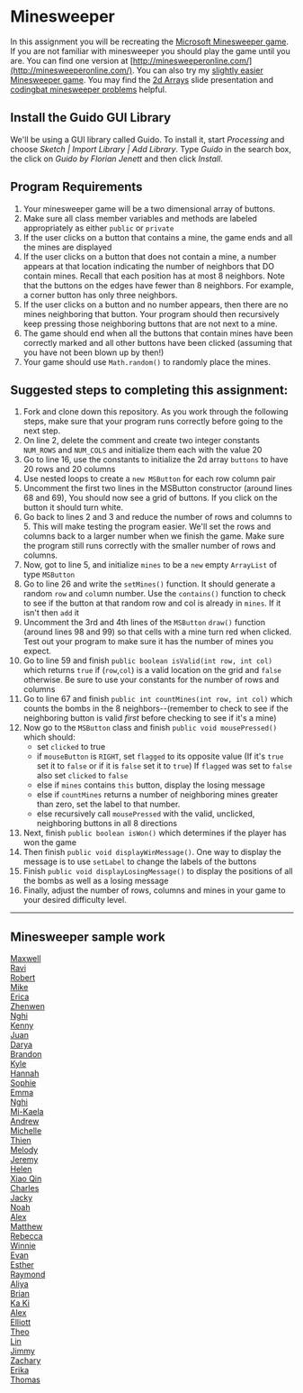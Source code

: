 Minesweeper
==================

In this assignment you will be recreating the [Microsoft Minesweeper game](http://en.wikipedia.org/wiki/Minesweeper_(video_game)). If you are not familiar with minesweeper you should play the game until you are. You can find one version at [http://minesweeperonline.com/](http://minesweeperonline.com/). You can also try my [slightly easier Minesweeper game](http://simart.github.io/MinesweeperFinished/). You may find the [2d Arrays](https://docs.google.com/presentation/d/1_rk3nKsde5bQGs-36ijMh4wmNN3RtqFpNL59R6CnC-c/edit?usp=sharing) slide presentation and [codingbat minesweeper problems](https://codingbat.com/home/simona1@sfusd.edu/minesweeper) helpful.

Install the Guido GUI Library
--------------------------------
We'll be using a GUI library called Guido. To install it, start *Processing* and choose *Sketch | Import Library | Add Library*. Type *Guido* in the search box, the click on *Guido by Florian Jenett* and then click *Install*.

Program Requirements
--------------------
1. Your minesweeper game will be a two dimensional array of buttons.
3. Make sure all class member variables and methods are labeled appropriately as either `public` or `private`
4. If the user clicks on a button that contains a mine, the game ends and all the mines are displayed
5. If the user clicks on a button that does not contain a mine, a number appears at that location indicating the number of neighbors that DO contain mines. Recall that each position has at most 8 neighbors. Note that the buttons on the edges have fewer than 8 neighbors. For example, a corner button has only three neighbors.
6. If the user clicks on a button and no number appears, then there are no mines neighboring that button. Your program should then recursively keep pressing those neighboring buttons that are not next to a mine.
7. The game should end when all the buttons that contain mines have been correctly marked and all other buttons have been clicked (assuming that you have not been blown up by then!)
8. Your game should use `Math.random()` to randomly place the mines.


Suggested steps to completing this assignment:
----------------------------------------------
1. Fork and clone down this repository. As you work through the following steps, make sure that your program runs correctly before going to the next step.
2. On line 2, delete the comment and create two integer constants `NUM_ROWS` and `NUM_COLS` and initialize them each with the value 20  
3. Go to line 16, use the constants to initialize the 2d array `buttons` to have 20 rows and 20 columns
4. Use nested loops to create a `new MSButton` for each row column pair
5. Uncomment the first two lines in the MSButton constructor (around lines 68 and 69), You should now see a grid of buttons. If you click on the button it should turn white.
6. Go back to lines 2 and 3 and reduce the number of rows and columns to 5. This will make testing the program easier. We'll set the rows and columns back to a larger number when we finish the game. Make sure the program still runs correctly with the smaller number of rows and columns. 
7. Now, got to line 5, and initialize `mines` to be a `new` empty `ArrayList` of type `MSButton`  
8. Go to line 26 and write the `setMines()` function. It should generate a random `row` and `col`umn number. Use the `contains()` function to check to see if the button at that random row and col is already in `mines`. If it isn't then `add` it
9. Uncomment the 3rd and 4th lines of the `MSButton` `draw()` function (around lines 98 and 99) so that cells with a mine turn red when clicked. Test out your program to make sure it has the number of mines you expect.
10. Go to line 59 and finish `public boolean isValid(int row, int col)` which returns `true` if (`row`,`col`) is a valid location on the grid and `false` otherwise. Be sure to use your constants for the number of rows and columns
11. Go to line 67 and finish `public int countMines(int row, int col)` which counts the bombs in the 8 neighbors--(remember to check to see if the neighboring button is valid *first* before checking to see if it's a mine)
12. Now go to the `MSButton` class and finish `public void mousePressed()` which should:
	* set `clicked` to true
	* if `mouseButton` is `RIGHT`, set `flagged` to its opposite value (If it's `true` set it to `false` or if it is `false` set it to `true`) If `flagged` was set to `false` also set `clicked` to `false`
	* else if `mines` contains `this` button, display the losing message
	* else if `countMines` returns a number of neighboring mines greater than zero, set the label to that number. 
	* else recursively call `mousePressed` with the valid, unclicked, neighboring buttons in all 8 directions 
13. Next, finish `public boolean isWon()` which determines if the player has won the game
14. Then finish `public void displayWinMessage()`. One way to display the message is to use `setLabel` to change the labels of the buttons
15. Finish `public void displayLosingMessage()` to display the positions of all the bombs as well as a losing message
16. Finally, adjust the number of rows, columns and mines in your game to your desired difficulty level.



***
Minesweeper sample work
-----------------------
[Maxwell](https://selflessnarcissist.github.io/Minesweeper/)   
[Ravi](https://ravik0.github.io/Minesweeper/)   
[Robert](https://rshi159.github.io/Minesweeper/)   
[Mike](https://mimonokandilos.github.io/Minesweeper/)   
[Erica](https://ericamalia.github.io/Minesweeper/)   
[Zhenwen](https://1337elitehacker.github.io/Minesweeper/)   
[Nghi](https://nagirokudo.github.io/Minesweeper/)   
[Kenny](https://kennyyu168.github.io/Minesweeper/)   
[Juan](https://juan-hernandez7.github.io/Minesweeper/)   
[Darya](https://darya-ver.github.io/Minesweeper/)   
[Brandon](https://zawszefl.github.io/Minesweeper/)   
[Kyle](https://yachtmasterkyle.github.io/Minesweeper/)   
[Hannah](https://hadecastro.github.io/Minesweeper/)   
[Sophie](https://sohuang.github.io/Minesweeper/)   
[Emma](https://emmackenzie.github.io/Minesweeper/)   
[Nghi](https://nagirokudo.github.io/Minesweeper/)   
[Mi-Kaela](https://mikamarciales.github.io/Minesweeper/)   
[Andrew](https://ansue1234.github.io/Minesweeper/)    
[Michelle](https://miphung.github.io/Minesweeper/)   
[Thien](http://thtran1.github.io/Minesweeper/)  
[Melody](http://itsmelodious.github.io/Minesweeper/)  
[Jeremy](http://gitrektapcs.github.io/Minesweeper/)  
[Helen](http://hezhang2.github.io/Minesweeper/)  
[Xiao Qin](http://qingyuu.github.io/Minesweeper/)  
[Charles](http://chadvincula.github.io/Minesweeper/)  
[Jacky](http://jackyrobot.github.io/Minesweeper/)  
[Noah](http://noahzpepper.github.io/Minesweeper/)  
[Alex](http://alexlo1.github.io/Minesweeper/)  
[Matthew](http://yeahmatts.github.io/Minesweeper/)  
[Rebecca](http://rebeckur.github.io/Minesweeper/)  
[Winnie](http://winnie3269.github.io/Minesweeper/)  
[Evan](http://evhuang.github.io/Minesweeper/)  
[Esther](http://elam2016.github.io/Minesweeper/)  
[Raymond](http://elam2016.github.io/Minesweeper/)  
[Aliya](http://aliyachambless.github.io/Minesweeper/)  
[Brian](http://brianlam37.github.io/Minesweeper/)  
[Ka Ki](http://alzhu1.github.io/Minesweeper/)  
[Alex](http://alzhu1.github.io/Minesweeper/)  
[Elliott](http://elliottdebruin.github.io/Minesweeper/)  
[Theo](http://awesomestickman.github.io/Minesweeper/)  
[Lin](http://lin00.github.io/Minesweeper/)  
[Jimmy](http://furiouspenguins.github.io/Minesweeper/)  
[Zachary](http://zachooz.github.io/Minesweeper/)  
[Erika](http://bekutaa.github.io/Minesweeper/)   
[Thomas](http://tomikam.github.io/Minesweeper/)   
 
